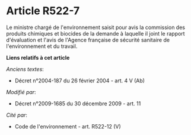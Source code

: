 # Article R522-7

Le ministre chargé de l'environnement saisit pour avis la commission des produits chimiques et biocides de la demande à
laquelle il joint le rapport d'évaluation et l'avis de l'Agence française de sécurité sanitaire de l'environnement et du
travail.

**Liens relatifs à cet article**

_Anciens textes_:

  - Décret n°2004-187 du 26 février 2004 - art. 4 V (Ab)

_Modifié par_:

  - Décret n°2009-1685 du 30 décembre 2009 - art. 11

_Cité par_:

  - Code de l'environnement - art. R522-12 (V)

